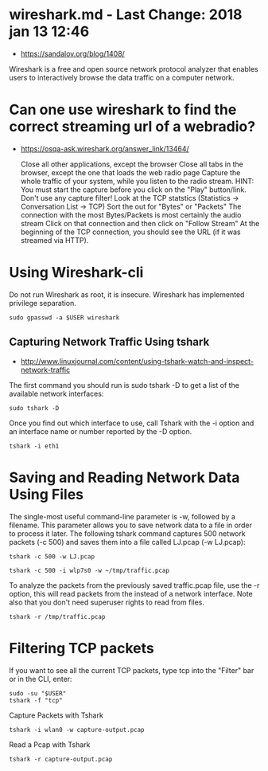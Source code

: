 # wireshark.md - Last Change: 2018 jan 13 12:46
+ https://sandalov.org/blog/1408/

Wireshark is a free and open source network protocol analyzer that enables
users to interactively browse the data traffic on a computer network.

# Can one use wireshark to find the correct streaming url of a webradio?
+ https://osqa-ask.wireshark.org/answer_link/13464/


    Close all other applications, except the browser
    Close all tabs in the browser, except the one that loads the web radio page
    Capture the whole traffic of your system, while you listen to the radio stream. HINT: You must start the capture before you click on the "Play" button/link. Don't use any capture filter!
    Look at the TCP statstics (Statistics -> Conversation List -> TCP)
    Sort the out for "Bytes" or "Packets"
    The connection with the most Bytes/Packets is most certainly the audio stream
    Click on that connection and then click on "Follow Stream"
    At the beginning of the TCP connection, you should see the URL (if it was streamed via HTTP).

# Using Wireshark-cli
Do not run Wireshark as root, it is insecure. Wireshark has implemented privilege separation.

    sudo gpasswd -a $USER wireshark

## Capturing Network Traffic Using tshark
+ http://www.linuxjournal.com/content/using-tshark-watch-and-inspect-network-traffic

The first command you should run is sudo tshark -D to get a list of the
available network interfaces:

    sudo tshark -D

Once you find out which interface to use, call Tshark with the -i option and
an interface name or number reported by the -D option.

    tshark -i eth1

# Saving and Reading Network Data Using Files

The single-most useful command-line parameter is -w, followed by a filename.
This parameter allows you to save network data to a file in order to process it
later. The following tshark command captures 500 network packets (-c 500) and
saves them into a file called LJ.pcap (-w LJ.pcap):

    tshark -c 500 -w LJ.pcap

    tshark -c 500 -i wlp7s0 -w ~/tmp/traffic.pcap

To analyze the packets from the previously saved traffic.pcap file, use the -r
option, this will read packets from the instead of a network interface. Note
also that you don't need superuser rights to read from files.

    tshark -r /tmp/traffic.pcap

# Filtering TCP packets
If you want to see all the current TCP packets, type tcp into the "Filter" bar or in the CLI, enter:

    sudo -su "$USER"
    tshark -f "tcp"

Capture Packets with Tshark

    tshark -i wlan0 -w capture-output.pcap

Read a Pcap with Tshark

    tshark -r capture-output.pcap

